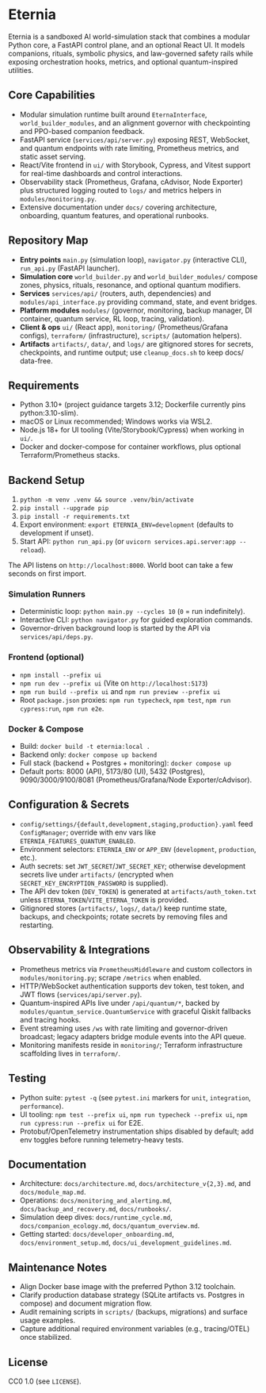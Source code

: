 # Eternia

Eternia is a sandboxed AI world-simulation stack that combines a modular Python core, a FastAPI control plane, and an optional React UI. It models companions, rituals, symbolic physics, and law-governed safety rails while exposing orchestration hooks, metrics, and optional quantum-inspired utilities.

## Core Capabilities
- Modular simulation runtime built around `EternaInterface`, `world_builder_modules`, and an alignment governor with checkpointing and PPO-based companion feedback.
- FastAPI service (`services/api/server.py`) exposing REST, WebSocket, and quantum endpoints with rate limiting, Prometheus metrics, and static asset serving.
- React/Vite frontend in `ui/` with Storybook, Cypress, and Vitest support for real-time dashboards and control interactions.
- Observability stack (Prometheus, Grafana, cAdvisor, Node Exporter) plus structured logging routed to `logs/` and metrics helpers in `modules/monitoring.py`.
- Extensive documentation under `docs/` covering architecture, onboarding, quantum features, and operational runbooks.

## Repository Map
- **Entry points** `main.py` (simulation loop), `navigator.py` (interactive CLI), `run_api.py` (FastAPI launcher).
- **Simulation core** `world_builder.py` and `world_builder_modules/` compose zones, physics, rituals, resonance, and optional quantum modifiers.
- **Services** `services/api/` (routers, auth, dependencies) and `modules/api_interface.py` providing command, state, and event bridges.
- **Platform modules** `modules/` (governor, monitoring, backup manager, DI container, quantum service, RL loop, tracing, validation).
- **Client & ops** `ui/` (React app), `monitoring/` (Prometheus/Grafana configs), `terraform/` (infrastructure), `scripts/` (automation helpers).
- **Artifacts** `artifacts/`, `data/`, and `logs/` are gitignored stores for secrets, checkpoints, and runtime output; use `cleanup_docs.sh` to keep docs/ data-free.

## Requirements
- Python 3.10+ (project guidance targets 3.12; Dockerfile currently pins python:3.10-slim).
- macOS or Linux recommended; Windows works via WSL2.
- Node.js 18+ for UI tooling (Vite/Storybook/Cypress) when working in `ui/`.
- Docker and docker-compose for container workflows, plus optional Terraform/Prometheus stacks.

## Backend Setup
1. `python -m venv .venv && source .venv/bin/activate`
2. `pip install --upgrade pip`
3. `pip install -r requirements.txt`
4. Export environment: `export ETERNIA_ENV=development` (defaults to development if unset).
5. Start API: `python run_api.py` (or `uvicorn services.api.server:app --reload`).

The API listens on `http://localhost:8000`. World boot can take a few seconds on first import.

### Simulation Runners
- Deterministic loop: `python main.py --cycles 10` (`0` = run indefinitely).
- Interactive CLI: `python navigator.py` for guided exploration commands.
- Governor-driven background loop is started by the API via `services/api/deps.py`.

### Frontend (optional)
- `npm install --prefix ui`
- `npm run dev --prefix ui` (Vite on `http://localhost:5173`)
- `npm run build --prefix ui` and `npm run preview --prefix ui`
- Root `package.json` proxies: `npm run typecheck`, `npm test`, `npm run cypress:run`, `npm run e2e`.

### Docker & Compose
- Build: `docker build -t eternia:local .`
- Backend only: `docker compose up backend`
- Full stack (backend + Postgres + monitoring): `docker compose up`
- Default ports: 8000 (API), 5173/80 (UI), 5432 (Postgres), 9090/3000/9100/8081 (Prometheus/Grafana/Node Exporter/cAdvisor).

## Configuration & Secrets
- `config/settings/{default,development,staging,production}.yaml` feed `ConfigManager`; override with env vars like `ETERNIA_FEATURES_QUANTUM_ENABLED`.
- Environment selectors: `ETERNIA_ENV` or `APP_ENV` (`development`, `production`, etc.).
- Auth secrets: set `JWT_SECRET`/`JWT_SECRET_KEY`; otherwise development secrets live under `artifacts/` (encrypted when `SECRET_KEY_ENCRYPTION_PASSWORD` is supplied).
- The API dev token (`DEV_TOKEN`) is generated at `artifacts/auth_token.txt` unless `ETERNA_TOKEN`/`VITE_ETERNA_TOKEN` is provided.
- Gitignored stores (`artifacts/`, `logs/`, `data/`) keep runtime state, backups, and checkpoints; rotate secrets by removing files and restarting.

## Observability & Integrations
- Prometheus metrics via `PrometheusMiddleware` and custom collectors in `modules/monitoring.py`; scrape `/metrics` when enabled.
- HTTP/WebSocket authentication supports dev token, test token, and JWT flows (`services/api/server.py`).
- Quantum-inspired APIs live under `/api/quantum/*`, backed by `modules/quantum_service.QuantumService` with graceful Qiskit fallbacks and tracing hooks.
- Event streaming uses `/ws` with rate limiting and governor-driven broadcast; legacy adapters bridge module events into the API queue.
- Monitoring manifests reside in `monitoring/`; Terraform infrastructure scaffolding lives in `terraform/`.

## Testing
- Python suite: `pytest -q` (see `pytest.ini` markers for `unit`, `integration`, `performance`).
- UI tooling: `npm test --prefix ui`, `npm run typecheck --prefix ui`, `npm run cypress:run --prefix ui` for E2E.
- Protobuf/OpenTelemetry instrumentation ships disabled by default; add env toggles before running telemetry-heavy tests.

## Documentation
- Architecture: `docs/architecture.md`, `docs/architecture_v{2,3}.md`, and `docs/module_map.md`.
- Operations: `docs/monitoring_and_alerting.md`, `docs/backup_and_recovery.md`, `docs/runbooks/`.
- Simulation deep dives: `docs/runtime_cycle.md`, `docs/companion_ecology.md`, `docs/quantum_overview.md`.
- Getting started: `docs/developer_onboarding.md`, `docs/environment_setup.md`, `docs/ui_development_guidelines.md`.

## Maintenance Notes
- Align Docker base image with the preferred Python 3.12 toolchain.
- Clarify production database strategy (SQLite artifacts vs. Postgres in compose) and document migration flow.
- Audit remaining scripts in `scripts/` (backups, migrations) and surface usage examples.
- Capture additional required environment variables (e.g., tracing/OTEL) once stabilized.

## License
CC0 1.0 (see `LICENSE`).
